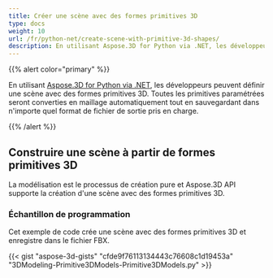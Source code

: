 ```yaml
---
title: Créer une scène avec des formes primitives 3D
type: docs
weight: 10
url: /fr/python-net/create-scene-with-primitive-3d-shapes/
description: En utilisant Aspose.3D for Python via .NET, les développeurs peuvent définir une scène avec des formes primitives 3D. Toutes les primitives paramétrées seront converties en maillage automatiquement tout en sauvegardant dans n'importe quel format de fichier de sortie pris en charge.
---
```

{{% alert color="primary" %}}

En utilisant [Aspose.3D for Python via .NET](https://products.aspose.com/3d/python-net/), les développeurs peuvent définir une scène avec des formes primitives 3D. Toutes les primitives paramétrées seront converties en maillage automatiquement tout en sauvegardant dans n'importe quel format de fichier de sortie pris en charge.

{{% /alert %}}
##  **Construire une scène à partir de formes primitives 3D**
La modélisation est le processus de création pure et Aspose.3D API supporte la création d'une scène avec des formes primitives 3D.
###  **Échantillon de programmation**
Cet exemple de code crée une scène avec des formes primitives 3D et enregistre dans le fichier FBX.

{{< gist "aspose-3d-gists" "cfde9f76113134443c76608c1d19453a" "3DModeling-Primitive3DModels-Primitive3DModels.py" >}}
